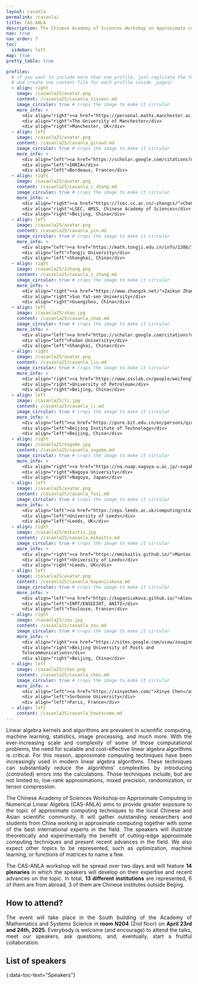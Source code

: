 ```yaml
---
layout: casanla
permalink: /casanla/
title: CAS-ANLA
description: The Chinese Academy of Sciences Workshop on Approximate computing in Numerical Linear Algebra (2025 Edition).
nav: true
nav_order: 7
toc:
  sidebar: left
map: true
pretty_table: true

profiles:
  # if you want to include more than one profile, just replicate the following block
  # and create one content file for each profile inside _pages/
  - align: right
    image: /casanla25/avatar.png
    content: /casanla25/casanla_tisseur.md
    image_circular: true # crops the image to make it circular
    more_info: >
      <div align="right"><a href="https://personal.maths.manchester.ac.uk/tisseur/">Françoise Tisseur</a></div>
      <div align="right">The University of Manchester</div>
      <div align="right">Manchester, UK</div>
  - align: left
    image: /casanla25/avatar.png
    content: /casanla25/casanla_giraud.md
    image_circular: true # crops the image to make it circular
    more_info: >
      <div align="left"><a href="https://scholar.google.com/citations?user=NIbqWDEAAAAJ&hl=fr">Luc Giraud</a></div>
      <div align="left">INRIA</div>
      <div align="left">Bordeaux, France</div>
  - align: right
    image: /casanla25/avatar.png
    content: /casanla25/casanla_c_zhang.md
    image_circular: true # crops the image to make it circular
    more_info: >
      <div align="right"><a href="https://lsec.cc.ac.cn/~zhangcs/">Chensong Zhang</a></div>
      <div align="right">LSEC, AMSS, Chinese Academy of Sciences</div>
      <div align="right">Beijing, China</div>
  - align: left
    image: /casanla25/avatar.png
    content: /casanla25/casanla_yin.md
    image_circular: true # crops the image to make it circular
    more_info: >
      <div align="left"><a href="https://math.tongji.edu.cn/info/1386/7735.htm">Junfeng Yin</a></div>
      <div align="left">Tongji University</div>
      <div align="left">Shanghai, China</div>
  - align: right
    image: /casanla25/zzhang.png
    content: /casanla25/casanla_z_zhang.md
    image_circular: true # crops the image to make it circular
    more_info: >
      <div align="right"><a href="https://www.zhangzk.net/">Zaikun Zhang</a></div>
      <div align="right">Sun Yat-sen University</div>
      <div align="right">Guangzhou, China</div>
  - align: left
    image: /casanla25/shao.jpg
    content: /casanla25/casanla_shao.md
    image_circular: true # crops the image to make it circular
    more_info: >
      <div align="left"><a href="https://scholar.google.com/citations?user=yk0MnRQAAAAJ&hl=en">Meiyue Shao</a></div>
      <div align="left">Fudan University</div>
      <div align="left">Shanghai, China</div>
  - align: right
    image: /casanla25/avatar.png
    content: /casanla25/casanla_liu.md
    image_circular: true # crops the image to make it circular
    more_info: >
      <div align="right"><a href="https://www.ssslab.cn/people/weifengliu.html">Weifeng Liu</a></div>
      <div align="right">University of Petroleum</div>
      <div align="right">Beijing, China</div>
  - align: left
    image: /casanla25/li.jpg
    content: /casanla25/casanla_li.md
    image_circular: true # crops the image to make it circular
    more_info: >
      <div align="left"><a href="https://pure.bit.edu.cn/en/persons/qingna-li">Qingna Li</a></div>
      <div align="left">Beijing Institute of Technology</div>
      <div align="left">Beijing, China</div>
  - align: right
    image: /casanla25/sogabe.jpg
    content: /casanla25/casanla_sogabe.md
    image_circular: true # crops the image to make it circular
    more_info: >
      <div align="right"><a href="https://na.nuap.nagoya-u.ac.jp/~sogabe/sogabe_e.html">Tomohiro Sogabe</a></div>
      <div align="right">Nagoya University</div>
      <div align="right">Nagoya, Japan</div>
  - align: left
    image: /casanla25/avatar.png
    content: /casanla25/casanla_fasi.md
    image_circular: true # crops the image to make it circular
    more_info: >
      <div align="left"><a href="https://eps.leeds.ac.uk/computing/staff/14034/massimiliano-fasi">Massimiliano Fasi</a></div>
      <div align="left">University of Leeds</div>
      <div align="left">Leeds, UK</div>
  - align: right
    image: /casanla25/mikaitis.jpg
    content: /casanla25/casanla_mikaitis.md
    image_circular: true # crops the image to make it circular
    more_info: >
      <div align="right"><a href="https://mmikaitis.github.io/">Mantas Mikaitis</a></div>
      <div align="right">University of Leeds</div>
      <div align="right">Leeds, UK</div>
  - align: left
    image: /casanla25/avatar.png
    content: /casanla25/casanla_kopanicakova.md
    image_circular: true # crops the image to make it circular
    more_info: >
      <div align="left"><a href="https://kopanicakova.github.io/">Alena Kopanicakova</a></div>
      <div align="left">INPT/ENSEEIHT, ANITI</div>
      <div align="left">Toulouse, France</div>
  - align: right
    image: /casanla25/zou.jpg
    content: /casanla25/casanla_zou.md
    image_circular: true # crops the image to make it circular
    more_info: >
      <div align="right"><a href="https://sites.google.com/view/zouqinmeng/">Qinmeng Zou</a></div>
      <div align="right">Beijing University of Posts and
      Telecommunications</div>
      <div align="right">Beijing, China</div>
  - align: left
    image: /casanla25/chen.png
    content: /casanla25/casanla_chen.md
    image_circular: true # crops the image to make it circular
    more_info: >
      <div align="left"><a href="https://xinyechen.com/">Xinye Chen</a></div>
      <div align="left">Sorbonne University</div>
      <div align="left">Paris, France</div>
  - align: left
    content: /casanla25/casanla_howtocome.md
---
```


<style>body {text-align: justify}</style>

<!-- [Custom foo description](#mantas-mikaitis) -->

Linear algebra kernels and algorithms are prevalent in scientific computing, 
machine learning, statistics, image processing, and much more. With the 
ever-increasing scale and complexity of some of those computational problems,
the need for scalable and cost-effective linear algebra algorithms is critical.
For this reason, approximate computing techniques have been increasingly used 
in modern linear algebra algorithms. These techniques can substantially reduce
the algorithms’ complexities by introducing (controlled) errors into the 
calculations. Those techniques include, but are not limited to, low-rank 
approximations, mixed precision, randomization, or tensor compression.

The Chinese Academy of Sciences Workshop on Approximate Computing in Numerical 
Linear Algebra (CAS-ANLA) aims to provide greater exposure to the topic of 
approximate computing techniques to the local Chinese and Asian scientific 
community. It will gather outstanding researchers and students from China
working in approximate computing together with some of the best international
experts in the field. The speakers will illustrate theoretically and
experimentally the benefit of cutting-edge approximate computing techniques and
present recent advances in the field. We also expect other topics to be 
represented, such as optimization, machine learning, or functions of matrices 
to name a few.

The CAS-ANLA workshop will be spread over two days and will feature **14
plenaries** in which the speakers will develop on their expertise and recent
advances on the topic. In total, **13 different institutions** are represented, 6 
of them are from abroad, 3 of them are Chinese institutes outside Beijing.

## How to attend?

The event will take place in the South building of the Academy of Mathematics
and Systems Science in **room N204** (2nd floor) on **April 23rd and 24th, 2025**. Everybody is welcome (and
encourage) to attend the talks, meet our speakers, ask questions, and,
eventually, start a fruitful collaboration. 

<!-- ## Program day 1 (April 23rd) -->
<!---->
<!-- <br> -->
<!---->
<!-- | Time         | Speakers       | -->
<!-- | :-----------: | :------------ | -->
<!-- | 8:30 - 8:50    | Welcoming       | -->
<!-- | 8:50 - 9:00    | Opening Remarks | -->
<!-- | 9:00 - 9:50    | [Chensong Zhang](#czhang) | -->
<!-- | 9:50 - 10:40   | [Tomohiro Sogabe](#sogabe) | -->
<!-- | 10:40 - 11:00  | Coffee break | -->
<!-- | 11:00 - 11:50  | [Junfeng Yin](#yin) | -->
<!-- | 12:00 - 14:00  | Lunch break | -->
<!-- | 14:00 - 14:50  | [Luc Giraud](#giraud) | -->
<!-- | 14:50 - 15:40  | [Meiyue Shao](#shao) | -->
<!-- | 15:40 - 16:00  | Coffee break | -->
<!-- | 15:00 - 16:50  | [Weifeng Liu](#liu) | -->
<!-- | 16:50 - 17:40  | [Xinye Chen](#chen) | -->
<!---->
<!-- <br> -->
<!---->
<!-- ## Program day 2 (April 24th) -->
<!---->
<!-- <br> -->
<!---->
<!-- | Time         | Speakers       | -->
<!-- | :-----------: | :------------ | -->
<!-- | 8:30 - 9:00    | Welcoming       | -->
<!-- | 9:00 - 9:50    | [Chensong Zhang](#czhang) | -->
<!-- | 9:50 - 10:40   | [Tomohiro Sogabe](#sogabe) | -->
<!-- | 10:40 - 11:00  | Coffee break | -->
<!-- | 11:00 - 11:50  | [Junfeng Yin](#yin) | -->
<!-- | 12:00 - 14:00  | Lunch break | -->
<!-- | 14:00 - 14:50  | [Luc Giraud](#giraud) | -->
<!-- | 14:50 - 15:40  | [Meiyue Shao](#shao) | -->
<!-- | 15:40 - 16:00  | Coffee break | -->
<!-- | 15:00 - 16:50  | [Weifeng Liu](#liu) | -->
<!-- | 16:50 - 17:40  | [Xinye Chen](#chen) | -->
<!-- | 9:50 - 10:40   | [Zaikun Zhang](#zzhang) | -->
<!---->
<!-- <br> -->

## List of speakers
{:data-toc-text="Speakers"}
